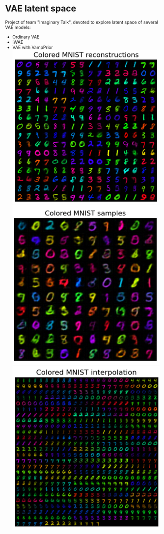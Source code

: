 # VAE latent space
Project of team "Imaginary Talk", devoted to explore latent space of several VAE models:

* Ordinary VAE
* IWAE
* VAE with VampPrior
  \
  <img src="imgs/VampPrior_reconstructions.jpg" alt="drawing" width="800"/>
  <img src="imgs/VampPrior_samples.jpg" alt="drawing" width="800"/>
  <img src="imgs/VampPrior_interpolation.jpg" alt="drawing" width="800"/>
